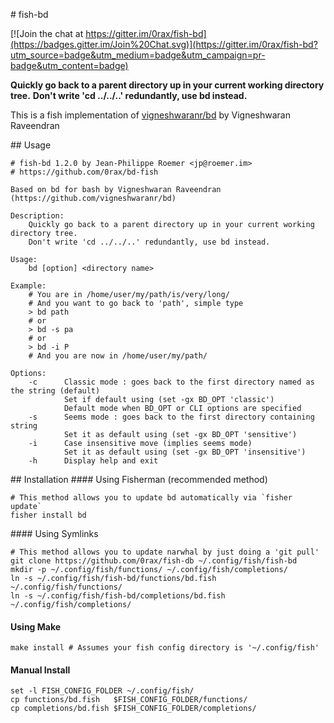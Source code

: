 # fish-bd

[![Join the chat at https://gitter.im/0rax/fish-bd](https://badges.gitter.im/Join%20Chat.svg)](https://gitter.im/0rax/fish-bd?utm_source=badge&utm_medium=badge&utm_campaign=pr-badge&utm_content=badge)

**Quickly go back to a parent directory up in your current working directory tree.**
**Don't write 'cd ../../..' redundantly, use bd instead.**

This is a fish implementation of [vigneshwaranr/bd](https://github.com/vigneshwaranr/bd) by Vigneshwaran Raveendran

## Usage
```
# fish-bd 1.2.0 by Jean-Philippe Roemer <jp@roemer.im>
# https://github.com/0rax/bd-fish

Based on bd for bash by Vigneshwaran Raveendran (https://github.com/vigneshwaranr/bd)

Description:
    Quickly go back to a parent directory up in your current working directory tree.
    Don't write 'cd ../../..' redundantly, use bd instead.

Usage:
    bd [option] <directory name>

Example:
    # You are in /home/user/my/path/is/very/long/
    # And you want to go back to 'path', simple type
    > bd path
    # or
    > bd -s pa
    # or
    > bd -i P
    # And you are now in /home/user/my/path/

Options:
    -c      Classic mode : goes back to the first directory named as the string (default)
            Set if default using (set -gx BD_OPT 'classic')
            Default mode when BD_OPT or CLI options are specified
    -s      Seems mode : goes back to the first directory containing string
            Set it as default using (set -gx BD_OPT 'sensitive')
    -i      Case insensitive move (implies seems mode)
            Set it as default using (set -gx BD_OPT 'insensitive')
    -h      Display help and exit
```

## Installation
#### Using Fisherman (recommended method)
```
# This method allows you to update bd automatically via `fisher update`
fisher install bd
```

#### Using Symlinks
```
# This method allows you to update narwhal by just doing a 'git pull'
git clone https://github.com/0rax/fish-db ~/.config/fish/fish-bd
mkdir -p ~/.config/fish/functions/ ~/.config/fish/completions/
ln -s ~/.config/fish/fish-bd/functions/bd.fish   ~/.config/fish/functions/
ln -s ~/.config/fish/fish-bd/completions/bd.fish ~/.config/fish/completions/
```

#### Using Make
```
make install # Assumes your fish config directory is '~/.config/fish'
```

#### Manual Install
```
set -l FISH_CONFIG_FOLDER ~/.config/fish/
cp functions/bd.fish   $FISH_CONFIG_FOLDER/functions/
cp completions/bd.fish $FISH_CONFIG_FOLDER/completions/
```
